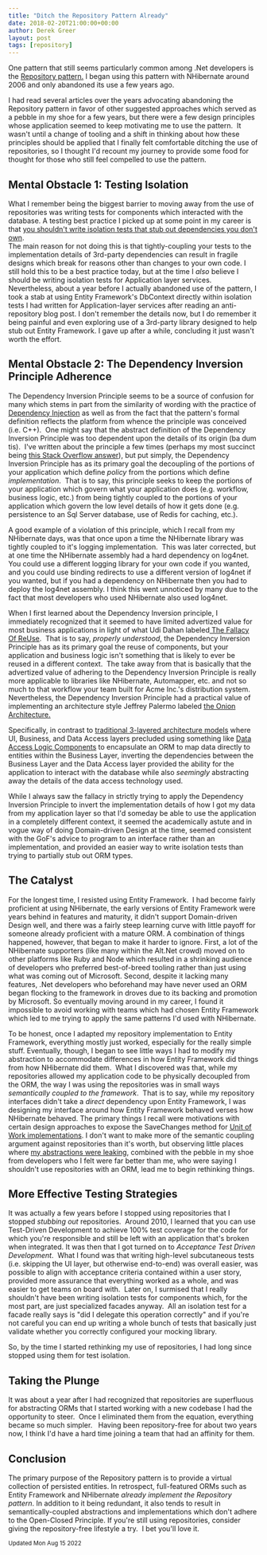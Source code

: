 ```yaml
---
title: "Ditch the Repository Pattern Already"
date: 2018-02-20T21:00:00+00:00
author: Derek Greer
layout: post
tags: [repository]
---
```


One pattern that still seems particularly common among .Net developers is the <a href="https://martinfowler.com/eaaCatalog/repository.html">Repository pattern.</a>
I began using this pattern with NHibernate around 2006 and only abandoned its use a few years ago.

I had read several articles over the years advocating abandoning the Repository pattern in favor of other suggested approaches which served as a pebble in my shoe for a few years, but there were a few design principles whose application seemed to keep motivating me to use the pattern.  It wasn't until a change of tooling and a shift
in thinking about how these principles should be applied that I finally felt comfortable ditching the use of repositories, so I thought I'd recount my journey to provide some food for thought for those who still feel compelled to use the pattern.

## Mental Obstacle 1: Testing Isolation

What I remember being the biggest barrier to moving away from the use of repositories was writing tests for components which interacted with the database. A testing
best practice I picked up at some point in my career is that
[you shouldn't write isolation tests that stub out dependencies you don't own](http://aspiringcraftsman.com/2012/04/01/tdd-best-practices-dont-mock-others/").  
The main reason for not doing this is that tightly-coupling your tests to the implementation details of 3rd-party dependencies can result in fragile designs which
break for reasons other than changes to your own code. I still hold this to be a best practice today, but at the time I _also_ believe I should be writing
isolation tests for Application layer services. Nevertheless, about a year before I actually abandoned use of the pattern, I took a stab at using
Entity Framework's DbContext directly within isolation tests I had written for Application-layer services after reading an anti-repository blog post.
I don't remember the details now, but I do remember it being painful and even exploring use of a 3rd-party library designed to help stub out Entity Framework.
I gave up after a while, concluding it just wasn't worth the effort.

## Mental Obstacle 2: The Dependency Inversion Principle Adherence

The Dependency Inversion Principle seems to be a source of confusion for many which
stems in part from the similarity of wording with the practice of
<a href="https://lostechies.com/derickbailey/2011/09/22/dependency-injection-is-not-the-same-as-the-dependency-inversion-principle/">Dependency Injection</a>
as well as from the fact that the pattern's formal definition
reflects the platform from whence the principle was conceived (i.e. C++).  One
might say that the abstract definition of the Dependency Inversion Principle
was too dependent upon the details of its origin (ba dum tis).  I've written
about the principle a few times (perhaps my most succinct being
<a href="https://stackoverflow.com/a/1113937/1219618">this Stack Overflow answer</a>),
but put simply, the Dependency Inversion Principle has as its
primary goal the decoupling of the portions of your application which define <i>policy</i>
from the portions which define <i>implementation</i>.  That is to say, this
principle seeks to keep the portions of your application which govern what your
application does (e.g. workflow, business logic, etc.) from being tightly
coupled to the portions of your application which govern the low level details
of how it gets done (e.g. persistence to an Sql Server database, use of Redis
for caching, etc.).

A good example of a violation of this principle, which I recall from my NHibernate
days, was that once upon a time the NHibernate library was tightly coupled to it's logging implementation.  This was later corrected, but at one time
the NHibernate assembly had a hard dependency on log4net.  You could use a different logging library for your own code if you wanted, and you could use
binding redirects to use a different version of log4net if you wanted, but if you had a dependency on NHibernate then you had to deploy the log4net assembly.
I think this went unnoticed by many due to the fact that most developers who used NHibernate also used log4net.

When I first learned about the Dependency Inversion principle, I immediately recognized that it seemed to
have limited advertized value for most business applications in light of what Udi Dahan labeled<a href="http://udidahan.com/2009/06/07/the-fallacy-of-reuse/">
The Fallacy Of ReUse</a>.  That is to say, <i>properly understood</i>, the Dependency Inversion Principle has as its primary goal the reuse of components,
but your application and business logic isn't something that is likely to ever be reused in a different context.  The take away from that is basically
that the advertized value of adhering to the Dependency Inversion Principle is really more applicable to libraries like NHibernate, Automapper, etc.
and not so much to that workflow your team built for Acme Inc.'s distribution system.  Nevertheless, the Dependency Inversion Principle had a practical
value of implementing an architecture style Jeffrey Palermo labeled <a href="http://jeffreypalermo.com/blog/the-onion-architecture-part-1/">the Onion Architecture.</a>

Specifically, in contrast to <a href="https://msdn.microsoft.com/en-us/library/ff650258.aspx"> traditional 3-layered architecture models</a>
where UI, Business, and Data Access layers precluded using something like <a href="https://msdn.microsoft.com/en-us/library/ff648105.aspx?f=255&amp;MSPPError=-2147217396">Data Access Logic Components</a> to encapsulate an ORM to map data directly to entities within the Business Layer, inverting the dependencies between the Business Layer and
the Data Access layer provided the ability for the application to interact with the database while also <i>seemingly </i>abstracting away the details of the
data access technology used.

While I always saw the fallacy in strictly trying to apply the Dependency Inversion Principle to invert the implementation details of how I got my data from my
application layer so that I'd someday be able to use the application in a completely different context, it seemed the academically astute and in vogue
way of doing Domain-driven Design at the time, seemed consistent with the GoF's advice to program to an interface rather than an implementation, and provided
an easier way to write isolation tests than trying to partially stub out ORM types.

## The Catalyst

For the longest time, I resisted using Entity Framework.  I had become fairly
proficient at using NHibernate, the early versions of Entity Framework were years behind in features and
maturity, it didn't support Domain-driven Design well, and there was a fairly steep learning curve
with little payoff for someone already proficient with a mature ORM. A combination of things happened, however, that began to make it harder to ignore.
First, a lot of the NHibernate supporters (like many within the Alt.Net crowd) moved on to other platforms like Ruby and Node which resulted in a shrinking
audience of developers who preferred best-of-breed tooling rather than just using what was coming out of Microsoft. Second, despite it lacking many features,
.Net developers who beforehand may have never used an ORM began flocking to the framework in droves due to its backing and promotion by Microsoft.
So eventually moving around in my career, I found it impossible to avoid working with teams which had chosen Entity Framework which led to me trying
to apply the same patterns I'd used with NHibernate.

To be honest, once I adapted my repository implementation to Entity Framework, everything mostly just worked, especially for the really simple stuff.
Eventually, though, I began to see little ways I had to modify my abstraction to accommodate differences in how Entity Framework did things from how
NHibernate did them.  What I discovered was that, while my repositories allowed my application code to be physically decoupled from the ORM, the way I
was using the repositories was in small ways _semantically coupled to the framework_.  That is to say, while my repository interfaces didn't take a _direct_ dependency
upon Entity Framework, I was designing my interface around how Entity Framework behaved verses how NHibernate behaved.
The primary things I recall were motivations with certain design approaches to expose the SaveChanges method for <a href="https://lostechies.com/derekgreer/2015/11/01/survey-of-entity-framework-unit-of-work-patterns/"> Unit of Work implementations</a>.
I don't want to make more of the semantic coupling argument against repositories than it's worth, but observing little places where
<a href="https://www.joelonsoftware.com/2002/11/11/the-law-of-leaky-abstractions/">my abstractions were leaking</a>, combined with the pebble in my shoe
from developers who I felt were far better than me, who were saying I shouldn't use repositories with an ORM, lead me to begin rethinking things.

## More Effective Testing Strategies

It was actually a few years before I stopped using repositories that I stopped _stubbing out_ repositories.  Around 2010, I learned that you can use Test-Driven
Development to achieve 100% test coverage for the code for which you're responsible and still be left with an application that's broken when integrated.
It was then that I got turned on to _Acceptance Test Driven Development_.  What I found was that writing high-level subcutaneous
tests (i.e. skipping the UI layer, but otherwise end-to-end) was overall easier, was possible to align with acceptance criteria contained within a user
story, provided more assurance that everything worked as a whole, and was easier to get teams on board with.  Later on, I surmised that I really
shouldn't have been writing isolation tests for components which, for the most part, are just specialized facades anyway.  All an isolation test for a facade
really says is "did I delegate this operation correctly" and if you're not careful you can end up writing a whole bunch of tests that basically just
validate whether you correctly configured your mocking library.

So, by the time I started rethinking my use of repositories, I had long since stopped using them for test isolation.

## Taking the Plunge

It was about a year after I had recognized that repositories are superfluous for abstracting ORMs that I started working with
a new codebase I had the opportunity to steer.  Once I eliminated them from the equation, everything became so much simpler.   Having been repository-free for
about two years now, I think I'd have a hard time joining a team that had an affinity for them.

## Conclusion

The primary purpose of the Repository pattern is to provide a virtual collection of persisted entities. In retrospect, full-featured ORMs such as
Entity Framework and NHibernate _already implement the Repository pattern_. In addition to it being redundant, it also tends to result in semantically-coupled
abstractions and implementations which don't adhere to the Open-Closed Principle. If you're still using repositories, consider giving the repository-free lifestyle a
try.  I bet you'll love it.

<small>Updated Mon Aug 15 2022</small>
